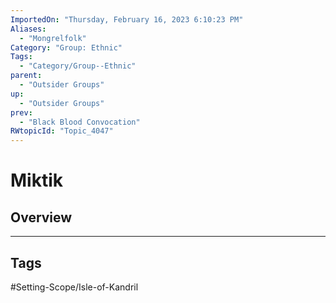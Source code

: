 ```yaml
---
ImportedOn: "Thursday, February 16, 2023 6:10:23 PM"
Aliases:
  - "Mongrelfolk"
Category: "Group: Ethnic"
Tags:
  - "Category/Group--Ethnic"
parent:
  - "Outsider Groups"
up:
  - "Outsider Groups"
prev:
  - "Black Blood Convocation"
RWtopicId: "Topic_4047"
---
```

# Miktik
## Overview

---
## Tags
#Setting-Scope/Isle-of-Kandril

